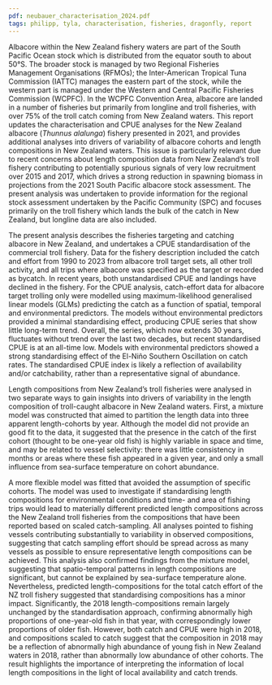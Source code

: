 ```yaml
---
pdf: neubauer_characterisation_2024.pdf
tags: philipp, tyla, characterisation, fisheries, dragonfly, report
---
```

Albacore within the New Zealand fishery waters are part of the South Pacific Ocean stock which is 
distributed from the equator south to about 50°S. The broader stock is managed by two Regional Fisheries 
Management Organisations (RFMOs); the Inter-American Tropical Tuna Commission (IATTC) manages 
the eastern part of the stock, while the western part is managed under the Western and Central Pacific 
Fisheries Commission (WCPFC). In the WCPFC Convention Area, albacore are landed in a number 
of fisheries but primarily from longline and troll fisheries, with over 75% of the troll catch coming 
from New Zealand waters. This report updates the characterisation and CPUE analyses for the New 
Zealand albacore (*Thunnus alalunga*) fishery presented in 2021, and provides additional analyses into 
drivers of variability of albacore cohorts and length compositions in New Zealand waters. This issue 
is particularly relevant due to recent concerns about length composition data from New Zealand’s troll 
fishery contributing to potentially spurious signals of very low recruitment over 2015 and 2017, which 
drives a strong reduction in spawning biomass in projections from the 2021 South Pacific albacore stock 
assessment. The present analysis was undertaken to provide information for the regional stock assessment 
undertaken by the Pacific Community (SPC) and focuses primarily on the troll fishery which lands the 
bulk of the catch in New Zealand, but longline data are also included. 

The present analysis describes the fisheries targeting and catching albacore in New Zealand, and 
undertakes a CPUE standardisation of the commercial troll fishery. Data for the fishery description 
included the catch and effort from 1990 to 2023 from albacore troll target sets, all other troll activity, 
and all trips where albacore was specified as the target or recorded as bycatch. In recent years, both 
unstandardised CPUE and landings have declined in the fishery. For the CPUE analysis, catch-effort 
data for albacore target trolling only were modelled using maximum-likelihood generalised linear 
models (GLMs) predicting the catch as a function of spatial, temporal and environmental predictors. 
The models without environmental predictors provided a minimal standardising effect, producing 
CPUE series that show little long-term trend. Overall, the series, which now extends 30 years, 
fluctuates without trend over the last two decades, but recent standardised CPUE is at an all-time low. 
Models with environmental predictors showed a strong standardising effect of the El-Niño Southern 
Oscillation on catch rates. The standardised CPUE index is likely a reflection of availability and/or 
catchability, rather than a representative signal of abundance. 

Length compositions from New Zealand’s troll fisheries were analysed in two separate ways to gain 
insights into drivers of variability in the length composition of troll-caught albacore in New Zealand 
waters. First, a mixture model was constructed that aimed to partition the length data into three apparent 
length-cohorts by year. Although the model did not provide an good fit to the data, it suggested that 
the presence in the catch of the first cohort (thought to be one-year old fish) is highly variable in space 
and time, and may be related to vessel selectivity: there was little consistency in months or areas where 
these fish appeared in a given year, and only a small influence from sea-surface temperature on cohort 
abundance. 

A more flexible model was fitted that avoided the assumption of specific cohorts. The model was used 
to investigate if standardising length compositions for environmental conditions and time- and area of 
fishing trips would lead to materially different predicted length compositions across the New Zealand 
troll fisheries from the compositions that have been reported based on scaled catch-sampling. All 
analyses pointed to fishing vessels contributing substantially to variability in observed compositions, 
suggesting that catch sampling effort should be spread across as many vessels as possible to ensure 
representative length compositions can be achieved. This analysis also confirmed findings from the 
mixture model, suggesting that spatio-temporal patterns in length compositions are significant, but 
cannot be explained by sea-surface temperature alone. Nevertheless, predicted length-compositions for 
the total catch effort of the NZ troll fishery suggested that standardising compositions has a minor 
impact. Significantly, the 2018 length-compositions remain largely unchanged by the standardisation 
approach, confirming abnormally high proportions of one-year-old fish in that year, with 
correspondingly lower proportions of older fish. However, both catch and CPUE were high in 2018, 
and compositions scaled to catch suggest that the composition in 2018 may be a reflection of 
abnormally high abundance of young fish in New Zealand waters in 2018, rather than abnormally low 
abundance of other cohorts. The result highlights the importance of interpreting the information of local 
length compositions in the light of local availability and catch trends. 




